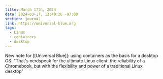 ```yaml
---
title: March 17th, 2024
date: 2024-03-17, 13:40:36 -07:00
section: journal
link: https://universal-blue.org
tags:
  - Linux
  - containers
  - desktop
---
```

New note for [[Universal Blue]]: using containers as the basis for a desktop OS. "That's nerdspeak for the ultimate Linux client: the reliability of a Chromebook, but with the flexibility and power of a traditional Linux desktop"
